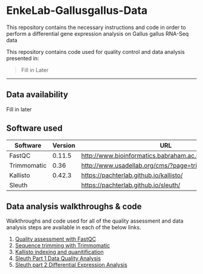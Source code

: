 # EnkeLab-Gallusgallus-Data
This repository contains the necessary instructions and code in order to perform a differential gene expression analysis on Gallus gallus RNA-Seq data

This repository contains code used for quality control and data analysis presented in: 

> Fill in Later

----

## Data availability

Fill in later

## Software used

| Software | Version | URL | 
| --- | --- | --- |
| FastQC | 0.11.5 | http://www.bioinformatics.babraham.ac.uk/projects/fastqc/ |
| Trimmomatic | 0.36 | http://www.usadellab.org/cms/?page=trimmomatic  |
| Kallisto | 0.42.3 | https://pachterlab.github.io/kallisto/ |
| Sleuth |  | https://pachterlab.github.io/sleuth/ |

## Data analysis walkthroughs & code

Walkthroughs and code used for all of the quality assessment and data analysis steps are available in each of the below links.

1. [Quality assessment with FastQC](https://github.com/ScottSchumacker/EnkeLab-Gallusgallus-Data/blob/master/Walkthroughs-Code/FastQC)
1. [Sequence trimming with Trimmomatic](https://cyverse-trimmomatic-quickstart.readthedocs-hosted.com/en/latest/)
1. [Kallisto indexing and quanitification](https://github.com/ScottSchumacker/EnkeLab-Gallusgallus-Data/blob/master/Walkthroughs-Code/Kallisto)
1. [Sleuth Part 1 Data Quality Analysis](https://learning.cyverse.org/projects/kallisto_tutorial/en/latest/step4.html)
1. [Sleuth part 2 Differential Expression Analysis]()
